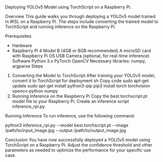Deploying YOLOv5 Model using TorchScript on a Raspberry Pi.

Overview
This guide walks you through deploying a YOLOv5 model trained in WSL on a Raspberry Pi. 
The steps include converting the trained model to TorchScript and running inference on the Raspberry Pi.

Prerequisites
- Hardware
- Raspberry Pi 4 Model B (4GB or 8GB recommended)
A microSD card with Raspberry Pi OS
USB Camera (optional, for real-time inference)
Software
Python 3.x
PyTorch
OpenCV
Necessary libraries: numpy, argparse
Steps
1. Converting the Model to TorchScript
After training your YOLOv5 model, convert it to TorchScript for deployment
sh
Copy code
sudo apt-get update
sudo apt-get install python3-pip
pip3 install torch torchvision opencv-python numpy
3. Running Inference on the Raspberry Pi
Copy the best.torchscript.pt model file to your Raspberry Pi. Create an inference script inference_rpi.py 

  
Running Inference
To run inference, use the following command:

python3 inference_rpi.py --model best.torchscript.pt --image /path/to/input_image.jpg --output /path/to/output_image.jpg

Conclusion
You have now successfully deployed a YOLOv5 model using TorchScript on a Raspberry Pi. Adjust the confidence threshold and other parameters as needed to optimize the performance for your specific use case.






